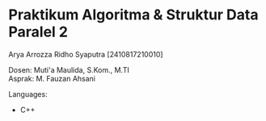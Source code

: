 # Praktikum Algoritma & Struktur Data Paralel 2
Arya Arrozza Ridho Syaputra [2410817210010]

Dosen: Muti'a Maulida, S.Kom., M.TI<br>
Asprak: M. Fauzan Ahsani

Languages:
* C++
